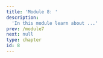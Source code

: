 ```yaml
---
title: 'Module 8: '
description:
  'In this module learn about ...'
prev: /module7
next: null
type: chapter
id: 8
---
```

